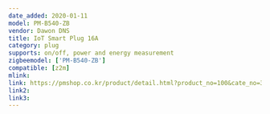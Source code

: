 ```yaml
---
date_added: 2020-01-11
model: PM-B540-ZB
vendor: Dawon DNS
title: IoT Smart Plug 16A
category: plug
supports: on/off, power and energy measurement
zigbeemodel: ['PM-B540-ZB']
compatible: [z2m]
mlink: 
link: https://pmshop.co.kr/product/detail.html?product_no=100&cate_no=33&display_group=1
link2: 
link3: 
---
```

